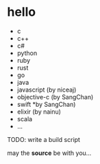 hello
=====

* c
* c++
* c#
* python
* ruby
* rust
* go
* java
* javascript (by niceaj)
* objective-c (by SangChan)
* swift *by SangChan)
* elixir (by nainu)
* scala
* ...

TODO: write a build script

may the **source** be with you...
